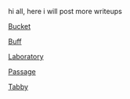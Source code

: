 >>
hi all, here i will post more writeups

[Bucket](https://repo4chu.github.io/hackthebox/bucket)

[Buff](https://repo4chu.github.io/hackthebox/buff)

[Laboratory](https://repo4chu.github.io/hackthebox/laboratory)

[Passage](https://repo4chu.github.io/hackthebox/passage)

[Tabby](https://repo4chu.github.io/hackthebox/tabby)
